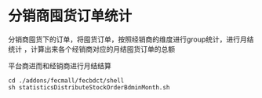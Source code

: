 分销商囤货订单统计
===========



分销商囤货下的订单，将囤货订单，按照经销商的维度进行group统计，进行月结统计
，计算出来各个经销商对应的月结囤货订单的总额

平台商进而和经销商进行月结结算


```
cd ./addons/fecmall/fecbdct/shell
sh statisticsDistributeStockOrderBdminMonth.sh

```






